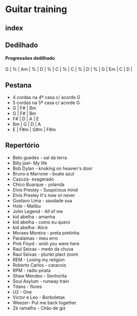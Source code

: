 # Guitar training

## index

## Dedilhado

#### Progressões dedilhado

G    | %   | Am  | %   | D   | %   | 
C    | %   | C   | %   | D   | %   |
G    | Em  | C   | D   | 

## Pestana

* 4 cordas na 4ª casa c/ acorde G
* 5 cordas na 5ª casa c/ acorde G
* G   | F#  | Bm 
* G   | F#  | Bm
* F#  | D   | A   | E
* Bm  | G   | D   | A
* E   | F#m | G#m | F#m 

## Repertório

- Beto guedes - sal da terra
- Billy joel- My life
- Bob Dylan - knoking on heaven's door
- Bruno e Marrone - boate azul
- Cazuza- exagerado  
- Chico Buarque - yolanda
- Elvis Presley - Suspicious mind
- Elvis Presley It's now or never
- Gustavo Lima - saudade sua
- Hole - Malibu
- John Legend - All of me
- kid abelha - amanha
- kid abelha - como eu quero
- kid abelha- Alice
- Moraes Moreira - preta pretinha
- Paralamas - meu erro
- Pink Floyd - wish you were here
- Raul Seixas - medo da chuva
- Raul Seixas -  plunkt plact zoom
- REM - Losing my religion 
- Roberto Carlos - caracois
- RPM - rádio pirata
- Shaw Mendes - Senhorita 
- Soul Asylum - runway train  
- Titans - flores
- U2 - One
- Victor e Leo - Borboletas
- Weezer- Put me back together 
- Zé ramalho - Chão de giz 